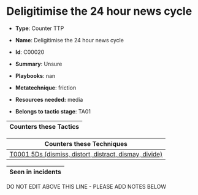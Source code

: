 # Deligitimise the 24 hour news cycle

* **Type**: Counter TTP

* **Name**: Deligitimise the 24 hour news cycle

* **Id**: C00020

* **Summary**: Unsure

* **Playbooks**: nan

* **Metatechnique**: friction

* **Resources needed:** media

* **Belongs to tactic stage**: TA01


| Counters these Tactics |
| ---------------------- |



| Counters these Techniques |
| ------------------------- |
| [T0001 5Ds (dismiss, distort, distract, dismay, divide)](../techniques/T0001.md) |



| Seen in incidents |
| ----------------- |


DO NOT EDIT ABOVE THIS LINE - PLEASE ADD NOTES BELOW